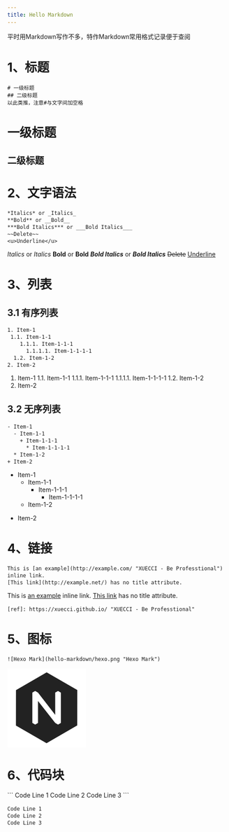 ```yaml
---
title: Hello Markdown
---
```

平时用Markdown写作不多，特作Markdown常用格式记录便于查阅

# 1、标题
```
# 一级标题
## 二级标题
以此类推，注意#与文字间加空格
```
# 一级标题
## 二级标题

# 2、文字语法
```
*Italics* or _Italics_ 
**Bold** or __Bold__ 
***Bold Italics*** or ___Bold Italics___ 
~~Delete~~
<u>Underline</u>
```
*Italics* or _Italics_ 
**Bold** or __Bold__ 
***Bold Italics*** or ___Bold Italics___
~~Delete~~
<u>Underline</u>

# 3、列表
## 3.1 有序列表
```
1. Item-1
 1.1. Item-1-1
    1.1.1. Item-1-1-1
      1.1.1.1. Item-1-1-1-1
  1.2. Item-1-2
2. Item-2
```
1. Item-1
 1.1. Item-1-1
    1.1.1. Item-1-1-1
      1.1.1.1. Item-1-1-1-1
  1.2. Item-1-2
2. Item-2

## 3.2 无序列表
```
- Item-1
  - Item-1-1
    + Item-1-1-1
      * Item-1-1-1-1
  * Item-1-2
+ Item-2
```
- Item-1
  - Item-1-1
    + Item-1-1-1
      * Item-1-1-1-1
  * Item-1-2
+ Item-2

# 4、链接
```
This is [an example](http://example.com/ "XUECCI - Be Professtional") inline link.
[This link](http://example.net/) has no title attribute.
```
This is [an example](https://xuecci.github.io/ "XUECCI - Be Professtional") inline link.
[This link](https://xuecci.github.io/) has no title attribute.

```
[ref]: https://xuecci.github.io/ "XUECCI - Be Professtional"
```
[ref]: https://xuecci.github.io/ "XUECCI - Be Professtionale"

# 5、图标
```
![Hexo Mark](hello-markdown/hexo.png "Hexo Mark")
```
![Hexo Mark](hello-markdown/hexo.png "Hexo Mark")

# 6、代码块
\`\`\`
Code Line 1
Code Line 2
Code Line 3
\`\`\`
```
Code Line 1
Code Line 2
Code Line 3
```








